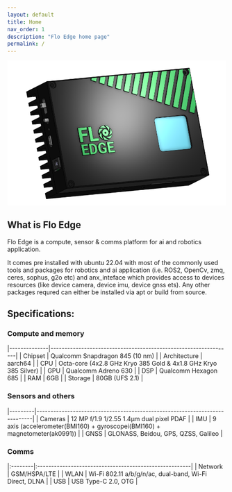 ```yaml
---
layout: default
title: Home
nav_order: 1
description: "Flo Edge home page"
permalink: /
---
```


![](/assets/images/flo_edge.png)

## What is Flo Edge
Flo Edge is a compute, sensor & comms platform for ai and robotics application.

It comes pre installed with ubuntu 22.04 with most of the commonly used tools and packages for robotics and ai application (i.e. ROS2, OpenCv, zmq, ceres, sophus, g2o etc) and anx_inteface which provides access to devices resources (like device camera, device imu, device gnss ets). Any other packages requred can either be installed via apt or build from source.

## Specifications:
### Compute and memory

|--------------|-----------------------------------------------------------------|
| Chipset      | Qualcomm Snapdragon 845 (10 nm)                                 |
| Architecture | aarch64                                                         |
| CPU          | Octa-core (4x2.8 GHz Kryo 385 Gold & 4x1.8 GHz Kryo 385 Silver) |
| GPU          | Qualcomm Adreno 630                                             |
| DSP          | Qualcomm Hexagon 685                                            |
| RAM          | 6GB                                                             |
| Storage      | 80GB (UFS 2.1)                                                  |

### Sensors and others

|---------|----------------------------------------------------------------------------|
| Cameras | 12 MP f/1.9 1/2.55 1.4µm dual pixel PDAF                                   |
| IMU     | 9 axis (accelerometer(BMI160) + gyroscopei(BMI160) + magnetometer(ak0991)) |
| GNSS    | GLONASS, Beidou, GPS, QZSS, Galileo                                        |

### Comms

|:--------|:-------------------------------------------------------|
| Network | GSM/HSPA/LTE                                           |
| WLAN    | Wi-Fi 802.11 a/b/g/n/ac, dual-band, Wi-Fi Direct, DLNA |
| USB     | USB Type-C 2.0, OTG                                    |
